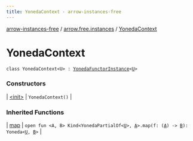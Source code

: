 ```yaml
---
title: YonedaContext - arrow-instances-free
---
```


[arrow-instances-free](../../index.html) / [arrow.free.instances](../index.html) / [YonedaContext](./index.html)

# YonedaContext

`class YonedaContext<U> : `[`YonedaFunctorInstance`](../-yoneda-functor-instance/index.html)`<`[`U`](index.html#U)`>`

### Constructors

| [&lt;init&gt;](-init-.html) | `YonedaContext()` |

### Inherited Functions

| [map](../-yoneda-functor-instance/map.html) | `open fun <A, B> Kind<YonedaPartialOf<`[`U`](../-yoneda-functor-instance/index.html#U)`>, `[`A`](../-yoneda-functor-instance/map.html#A)`>.map(f: (`[`A`](../-yoneda-functor-instance/map.html#A)`) -> `[`B`](../-yoneda-functor-instance/map.html#B)`): Yoneda<`[`U`](../-yoneda-functor-instance/index.html#U)`, `[`B`](../-yoneda-functor-instance/map.html#B)`>` |

